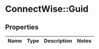 # ConnectWise::Guid

## Properties
Name | Type | Description | Notes
------------ | ------------- | ------------- | -------------



